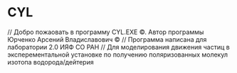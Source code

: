 # CYL
// Добро пожаовать в программу CYL.EXE ©. Автор программы Юрченко Арсений Владиславович © // Программа написана для лаборатории 2.0 ИЯФ СО РАН // Для моделирования движения частиц в эксперементальной установке по получению поляризованных молекул изотопа водорода/дейтерия
